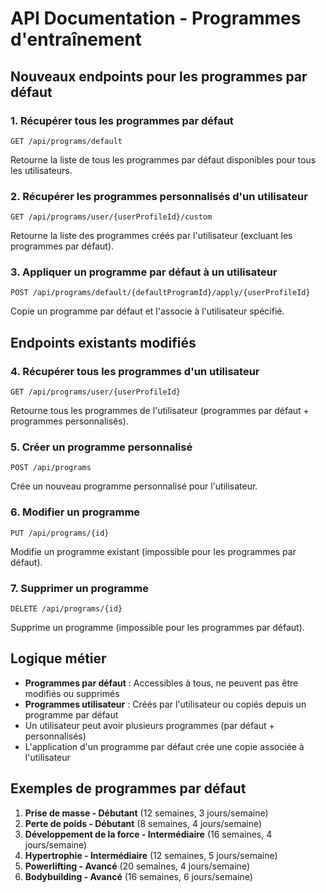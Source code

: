 # API Documentation - Programmes d'entraînement

## Nouveaux endpoints pour les programmes par défaut

### 1. Récupérer tous les programmes par défaut
```
GET /api/programs/default
```
Retourne la liste de tous les programmes par défaut disponibles pour tous les utilisateurs.

### 2. Récupérer les programmes personnalisés d'un utilisateur
```
GET /api/programs/user/{userProfileId}/custom
```
Retourne la liste des programmes créés par l'utilisateur (excluant les programmes par défaut).

### 3. Appliquer un programme par défaut à un utilisateur
```
POST /api/programs/default/{defaultProgramId}/apply/{userProfileId}
```
Copie un programme par défaut et l'associe à l'utilisateur spécifié.

## Endpoints existants modifiés

### 4. Récupérer tous les programmes d'un utilisateur
```
GET /api/programs/user/{userProfileId}
```
Retourne tous les programmes de l'utilisateur (programmes par défaut + programmes personnalisés).

### 5. Créer un programme personnalisé
```
POST /api/programs
```
Crée un nouveau programme personnalisé pour l'utilisateur.

### 6. Modifier un programme
```
PUT /api/programs/{id}
```
Modifie un programme existant (impossible pour les programmes par défaut).

### 7. Supprimer un programme
```
DELETE /api/programs/{id}
```
Supprime un programme (impossible pour les programmes par défaut).

## Logique métier

- **Programmes par défaut** : Accessibles à tous, ne peuvent pas être modifiés ou supprimés
- **Programmes utilisateur** : Créés par l'utilisateur ou copiés depuis un programme par défaut
- Un utilisateur peut avoir plusieurs programmes (par défaut + personnalisés)
- L'application d'un programme par défaut crée une copie associée à l'utilisateur

## Exemples de programmes par défaut

1. **Prise de masse - Débutant** (12 semaines, 3 jours/semaine)
2. **Perte de poids - Débutant** (8 semaines, 4 jours/semaine)
3. **Développement de la force - Intermédiaire** (16 semaines, 4 jours/semaine)
4. **Hypertrophie - Intermédiaire** (12 semaines, 5 jours/semaine)
5. **Powerlifting - Avancé** (20 semaines, 4 jours/semaine)
6. **Bodybuilding - Avancé** (16 semaines, 6 jours/semaine) 